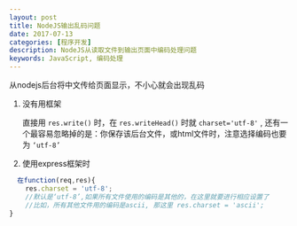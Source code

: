 ```yaml
---
layout: post
title: NodeJS输出乱码问题
date: 2017-07-13
categories: [程序开发]
description: NodeJS从读取文件到输出页面中编码处理问题
keywords: JavaScript, 编码处理
---
```


从nodejs后台将中文传给页面显示，不小心就会出现乱码

1. 没有用框架

    直接用 `res.write()` 时，在 `res.writeHead()` 时就 `charset='utf-8'` , 还有一个最容易忽略掉的是：你保存该后台文件，或html文件时，注意选择编码也要为 `‘utf-8’`

2. 使用express框架时

```javascript
  在function(req,res){
    res.charset = 'utf-8';
    //默认是‘utf-8’,如果所有文件使用的编码是其他的，在这里就要进行相应设置了
    //比如，所有其他文件用的编码是ascii, 那这里 res.charset = 'ascii';
}
```
